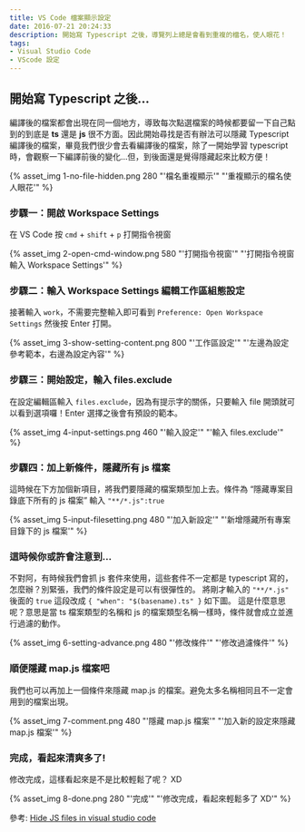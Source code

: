 ```yaml
---
title: VS Code 檔案顯示設定
date: 2016-07-21 20:24:33
description: 開始寫 Typescript 之後，導覽列上總是會看到重複的檔名，使人眼花！
tags: 
- Visual Studio Code
- VScode 設定
---
```


## 開始寫 Typescript 之後...
編譯後的檔案都會出現在同一個地方，導致每次點選檔案的時候都要留一下自己點到的到底是 **ts** 還是 **js** 很不方面。因此開始尋找是否有辦法可以隱藏 Typescript 編譯後的檔案，畢竟我們很少會去看編譯後的檔案，除了一開始學習 typescript 時，會觀察一下編譯前後的變化...但，到後面還是覺得隱藏起來比較方便！

{% asset_img 1-no-file-hidden.png 280 "'檔名重複顯示'" "'重複顯示的檔名使人眼花'" %}
<!--more-->
### 步驟一：開啟 Workspace Settings
在 VS Code 按 `cmd` + `shift` + `p` 打開指令視窗

{% asset_img 2-open-cmd-window.png 580 "'打開指令視窗'" "'打開指令視窗輸入 Workspace Settings'" %}

### 步驟二：輸入 Workspace Settings 編輯工作區組態設定
接著輸入 `work`，不需要完整輸入即可看到 `Preference: Open Workspace Settings` 然後按 Enter 打開。

{% asset_img 3-show-setting-content.png 800 "'工作區設定'" "'左邊為設定參考範本，右邊為設定內容'" %}

### 步驟三：開始設定，輸入 files.exclude
在設定編輯區輸入 `files.exclude`，因為有提示字的關係，只要輸入 file 開頭就可以看到選項囉！Enter 選擇之後會有預設的範本。

{% asset_img 4-input-settings.png 460 "'輸入設定'" "'輸入 files.exclude'" %}

### 步驟四：加上新條件，隱藏所有 js 檔案
這時候在下方加個新項目，將我們要隱藏的檔案類型加上去。條件為 “隱藏專案目錄底下所有的 js 檔案”
輸入 `"**/*.js":true`

{% asset_img 5-input-filesetting.png 480 "'加入新設定'" "'新增隱藏所有專案目錄下的 js 檔案'" %}

### 這時候你或許會注意到...
不對阿，有時候我們會抓 js 套件來使用，這些套件不一定都是 typescript 寫的，怎麼辦？別緊張，我們的條件設定是可以有很彈性的。
將剛才輸入的 `"**/*.js"` 後面的 `true` 這段改成 `{ "when": "$(basename).ts" }` 如下圖。
這是什麼意思呢？意思是當 ts 檔案類型的名稱和 js 的檔案類型名稱一樣時，條件就會成立並進行過濾的動作。

{% asset_img 6-setting-advance.png 480 "'修改條件'" "'修改過濾條件'" %}

### 順便隱藏 map.js 檔案吧
我們也可以再加上一個條件來隱藏 map.js 的檔案。避免太多名稱相同且不一定會用到的檔案出現。

{% asset_img 7-comment.png 480 "'隱藏 map.js 檔案'" "'加入新的設定來隱藏 map.js 檔案'" %}

### 完成，看起來清爽多了!
修改完成，這樣看起來是不是比較輕鬆了呢？ XD

{% asset_img 8-done.png 280 "'完成'" "'修改完成，看起來輕鬆多了 XD'" %}

參考: [Hide JS files in visual studio code](http://stackoverflow.com/questions/31587949/hide-js-map-files-in-visual-studio-code)
<!-- {% img [class names] /path/to/image [width] [height] [title text [alt text]] %} -->